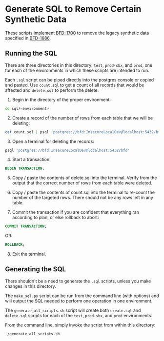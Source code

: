 # Generate SQL to Remove Certain Synthetic Data

These scripts implement [BFD-1700](https://jira.cms.gov/browse/BFD-1700) to remove the legacy synthetic data specified in [BFD-1686](https://jira.cms.gov/browse/BFD-1686).

## Running the SQL

There are three directories in this directory: `test`, `prod-sbx`, and `prod`, one for each of the environments in which these scripts are intended to run.

Each `.sql` script can be piped directly into the postgres console or copied and pasted. Use `count.sql` to get a count of all records that would be affected and `delete.sql` to perform the delete.

1. Begin in the directory of the proper environment:

```bash
cd sql/<environment>
```

2. Create a record of the number of rows from each table that we will be deleting:

```bash
cat count.sql | psql 'postgres://bfd:InsecureLocalDev@localhost:5432/bfd' | tee deleted_rows_$(date +%Y-%m-%d--%H-%M-%S).log
```

3. Open a terminal for deleting the records:

```sql
psql 'postgres://bfd:InsecureLocalDev@localhost:5432/bfd'
```

4. Start a transaction:

```sql
BEGIN TRANSACTION;
```

5. Copy / paste the contents of delete.sql into the terminal. Verify from the output that the correct number of rows from each table were deleted.

6. Copy / paste the contents of count.sql into the terminal to re-count the number of the targeted rows. There should not be any rows left in any table.

7. Commit the transaction if you are confident that everything ran according to plan, or else rollback to abort:

```sql
COMMIT TRANSACTION;
```

OR:

```sql
ROLLBACK;
```

8. Exit the terminal.

## Generating the SQL

There shouldn't be a need to generate the `.sql` scripts, unless you make changes in this directory.

The `make_sql.py` script can be run from the command line (with options) and will output the SQL needed to perform one operation in one environment.

The `generate_all_scripts.sh` script will create both `create.sql` and `delete.sql` scripts for each of the `test`, `prod-sbx`, and `prod` environments.

From the command line, simply invoke the script from within this directory:

```bash
./generate_all_scripts.sh
```
